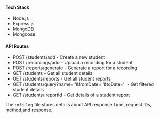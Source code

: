#### Tech Stack 
- Node.js
- Express.js
- MongoDB
- Mongoose

#### API Routes
- POST /students/add - Create a new student
- POST /recordings/add - Upload a recording for a student
- POST /reports/generate - Generate a report for a recording
- GET /students - Get all student details
- GET /students/reports - Get all student reports
- GET /students/query?name=''&fromDate=''&toDate='' - Get filtered student details
- GET /students/:reportId - Get details of a student report

The `info.log` file stores details about API response Time, request IDs, method,and response. 
